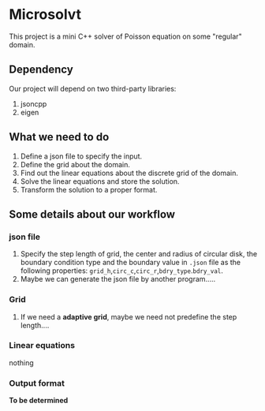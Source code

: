 # Microsolvt
This project is a mini C++ solver of Poisson equation on some "regular" domain.

## Dependency
Our project will depend on two third-party libraries:
1. jsoncpp
2. eigen

## What we need to do
1. Define a json file to specify the input.
2. Define the grid about the domain.
3. Find out the linear equations about the discrete grid of the domain.
4. Solve the linear equations and store the solution.
5. Transform the solution to a proper format.

## Some details about our workflow

### json file
1. Specify the step length of grid, the center and radius of circular disk, the boundary condition type and the boundary value in `.json` file as the following properties:
`grid_h`,`circ_c`,`circ_r`,`bdry_type`.`bdry_val`.
2. Maybe we can generate the json file by another program.....

### Grid
1. If we need a **adaptive grid**, maybe we need not predefine the step length....

### Linear equations
nothing

### Output format
**To be determined**
